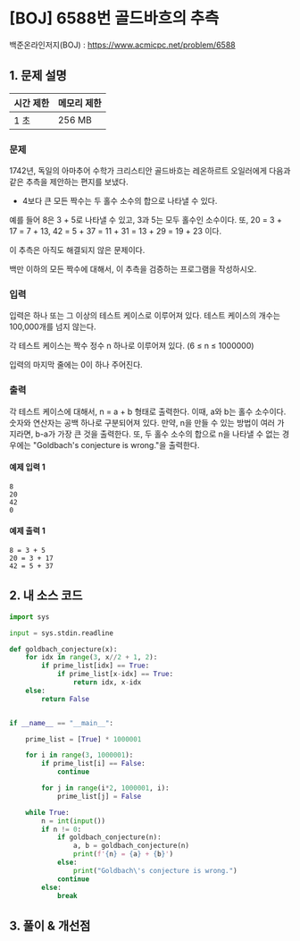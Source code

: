 # [BOJ] 6588번 골드바흐의 추측

백준온라인저지(BOJ) :  https://www.acmicpc.net/problem/6588



## 1. 문제 설명

| 시간 제한 | 메모리 제한 | 
| :-------- | :---------- |
| 1 초      | 256 MB      | 

### 문제

1742년, 독일의 아마추어 수학가 크리스티안 골드바흐는 레온하르트 오일러에게 다음과 같은 추측을 제안하는 편지를 보냈다.

- 4보다 큰 모든 짝수는 두 홀수 소수의 합으로 나타낼 수 있다.

예를 들어 8은 3 + 5로 나타낼 수 있고, 3과 5는 모두 홀수인 소수이다. 또, 20 = 3 + 17 = 7 + 13, 42 = 5 + 37 = 11 + 31 = 13 + 29 = 19 + 23 이다.

이 추측은 아직도 해결되지 않은 문제이다.

백만 이하의 모든 짝수에 대해서, 이 추측을 검증하는 프로그램을 작성하시오.

### 입력

입력은 하나 또는 그 이상의 테스트 케이스로 이루어져 있다. 테스트 케이스의 개수는 100,000개를 넘지 않는다.

각 테스트 케이스는 짝수 정수 n 하나로 이루어져 있다. (6 ≤ n ≤ 1000000)

입력의 마지막 줄에는 0이 하나 주어진다.

### 출력

각 테스트 케이스에 대해서, n = a + b 형태로 출력한다. 이때, a와 b는 홀수 소수이다. 숫자와 연산자는 공백 하나로 구분되어져 있다. 만약, n을 만들 수 있는 방법이 여러 가지라면, b-a가 가장 큰 것을 출력한다. 또, 두 홀수 소수의 합으로 n을 나타낼 수 없는 경우에는 "Goldbach's conjecture is wrong."을 출력한다.


#### 예제 입력 1

```
8
20
42
0
```

#### 예제 출력 1

```
8 = 3 + 5
20 = 3 + 17
42 = 5 + 37
```


## 2. 내 소스 코드

```python
import sys

input = sys.stdin.readline

def goldbach_conjecture(x):
    for idx in range(3, x//2 + 1, 2):
        if prime_list[idx] == True:
            if prime_list[x-idx] == True:
                return idx, x-idx
    else:
        return False


if __name__ == "__main__":

    prime_list = [True] * 1000001

    for i in range(3, 1000001):
        if prime_list[i] == False:
            continue

        for j in range(i*2, 1000001, i):
            prime_list[j] = False

    while True:
        n = int(input())
        if n != 0:
            if goldbach_conjecture(n):
                a, b = goldbach_conjecture(n)
                print(f'{n} = {a} + {b}')
            else:
                print("Goldbach\'s conjecture is wrong.")
            continue
        else:
            break

```



## 3. 풀이 & 개선점

```python

```
